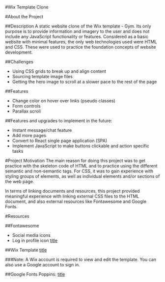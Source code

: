 #Wix Template Clone

#About the Project

##Description
A static website clone of the Wix template - Gym. Its only purpose is to provide information and imagery to the user and does not include any JavaScript functionality or features. Considered as a basic website with minimal features, the only web technologies used were HTML and CSS. These were used to practice the foundation concepts of website development.

##Challenges
- Using CSS grids to break up and align content
- Sourcing template image files
- Getting the hero image to scroll at a slower pace to the rest of the page

##Features
- Change color on hover over links (pseudo classes)
- Form controls
- Parallax scroll

##Features and upgrades to implement in the future:
- Instant message/chat feature
- Add more pages 
- Convert to React single page application (SPA)
- Implement JavaScript to make buttons clickable and action specific tasks

#Project Motivation
The main reason for doing this project was to get practice with the skeleton code of HTML and to practice using the different semantic and non-semantic tags. For CSS, it was to gain experience with styling groups of elements, as well as individual elements and/or sections of the web page. 

In terms of linking documents and resources, this project provided meaningful experience with linking external CSS files to the HTML document, and also external resources like Fontawesome and Google Fonts.

#Resources

##Fontawesome
- Social media icons
- Log in profile icon
[title](https://fontawesome.com/)

##Wix Template
[title](https://editor.wix.com/html/editor/web/renderer/edit/a4251a01-1d7e-42a2-8343-b95ac8c665d4?metaSiteId=9e20cb90-3b9b-47ec-aa6c-f9b68906e08c&editorSessionId=5a088b0b-a9a9-4fdf-b4ca-10525e2e5375&_gl=1*uz16ju*_ga*MTE0NDkxNjM4Ni4xNjI1MTc2ODA5*_ga_H314XQHSPY*MTYyNTE3NjgwOS4xLjAuMTYyNTE3NjgwOS42MA)

###Note:
A Wix account is required to view and edit the template. You can also use a Google account to sign in.

##Google Fonts
Poppins: [title](https://fonts.google.com/specimen/Poppins?query=poppins)
